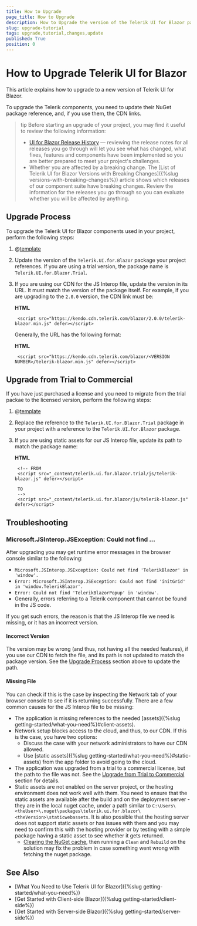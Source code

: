 ```yaml
---
title: How to Upgrade
page_title: How to Upgrade
description: How to Upgrade the version of the Telerik UI for Blazor package
slug: upgrade-tutorial
tags: upgrade,tutorial,changes,update
published: True
position: 0
---
```


# How to Upgrade Telerik UI for Blazor

This article explains how to upgrade to a new version of Telerik UI for Blazor.

To upgrade the Telerik components, you need to update their NuGet package reference, and, if you use them, the CDN links.

>tip Before starting an upgrade of your project, you may find it useful to review the following information:
>
> * [UI for Blazor Release History](https://www.telerik.com/support/whats-new/blazor-ui/release-history) — reviewing the release notes for all releases you go through will let you see what has changed, what fixes, features and components have been implemented so you are better prepared to meet your project's challenges.
> * Whether you are affected by a breaking change. The [List of Telerik UI for Blazor Versions with Breaking Changes]({%slug versions-with-breaking-changes%}) article shows which releases of our component suite have breaking changes. Review the information for the releases you go through so you can evaluate whether you will be affected by anything.

## Upgrade Process

To upgrade the Telerik UI for Blazor components used in your project, perform the following steps:

1. @[template](/_contentTemplates/common/general-info.md#ensure-nuget-packge-for-upgrade)

1. Update the version of the `Telerik.UI.for.Blazor` package your project references. If you are using a trial version, the package name is `Telerik.UI.for.Blazor.Trial`.

1. If you are using our CDN for the JS Interop file, update the version in its URL. It must match the version of the package itself. For example, if you are upgrading to the `2.0.0` version, the CDN link must be:

    **HTML**
    
        <script src="https://kendo.cdn.telerik.com/blazor/2.0.0/telerik-blazor.min.js" defer></script>
        
    Generally, the URL has the following format:
    
    **HTML**
    
        <script src="https://kendo.cdn.telerik.com/blazor/<VERSION NUMBER>/telerik-blazor.min.js" defer></script>

## Upgrade from Trial to Commercial

If you have just purchased a license and you need to migrate from the trial packae to the licensed version, perform the following steps:

1. @[template](/_contentTemplates/common/general-info.md#ensure-nuget-packge-for-upgrade)

1. Replace the reference to the `Telerik.UI.for.Blazor.Trial` package in your project with a reference to the `Telerik.UI.for.Blazor` package.

1. If you are using static assets for our JS Interop file, update its path to match the package name:

    **HTML**
    
        <!-- FROM
        <script src="_content/telerik.ui.for.blazor.trial/js/telerik-blazor.js" defer></script>
        
        TO
        -->
        <script src="_content/telerik.ui.for.blazor/js/telerik-blazor.js" defer></script>

## Troubleshooting

### Microsoft.JSInterop.JSException: Could not find ...

After upgrading you may get runtime error messages in the browser console similar to the following:

* `Microsoft.JSInterop.JSException: Could not find 'TelerikBlazor' in 'window'.`
* `Error: Microsoft.JSInterop.JSException: Could not find 'initGrid' in 'window.TelerikBlazor'.`
* `Error: Could not find 'TelerikBlazorPopup' in 'window'.`
* Generally, errors referring to a Telerik component that cannot be found in the JS code.

If you get such errors, the reason is that the JS Interop file we need is missing, or it has an incorrect version.

#### Incorrect Version

The version may be wrong (and thus, not having all the needed features), if you use our CDN to fetch the file, and its path is not updated to match the package version. See the [Upgrade Process](#upgrade-process) section above to update the path.

#### Missing File

You can check if this is the case by inspecting the Network tab of your browser console to see if it is returning successfully. There are a few common causes for the JS Interop file to be missing:

* The application is missing references to the needed [assets]({%slug getting-started/what-you-need%}#client-assets).
* Network setup blocks access to the cloud, and thus, to our CDN. If this is the case, you have two options:
    * Discuss the case with your network administrators to have our CDN allowed.
    * Use [static assets]({%slug getting-started/what-you-need%}#static-assets) from the app folder to avoid going to the cloud.
* The application was upgraded from a trial to a commercial license, but the path to the file was not. See the [Upgrade from Trial to Commercial](#upgrade-from-trial-to-commercial) section for details.
* Static assets are not enabled on the server project, or the hosting environment does not work well with them. You need to ensure that the static assets are available after the build and on the deployment server - they are in the local nuget cache, under a path similar to `C:\Users\<theUser>\.nuget\packages\telerik.ui.for.blazor\<theVersion>\staticwebassets`. It is also possible that the hosting server does not support static assets or has issues with them and you may need to confirm this with the hosting provider or by testing with a simple package having a static asset to see whether it gets returned.
    * [Clearing the NuGet cache](https://docs.microsoft.com/en-us/nuget/consume-packages/managing-the-global-packages-and-cache-folders#clearing-local-folders), then running a `Clean` and `Rebuild` on the solution may fix the problem in case something went wrong with fetching the nuget package.


## See Also

* [What You Need to Use Telerik UI for Blazor]({%slug getting-started/what-you-need%})
* [Get Started with Client-side Blazor]({%slug getting-started/client-side%})
* [Get Started with Server-side Blazor]({%slug getting-started/server-side%})


